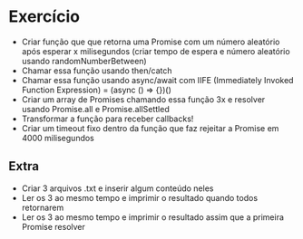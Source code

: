 # Exercício

- Criar função que que retorna uma Promise com um número aleatório após esperar x milisegundos (criar tempo de espera e número aleatório usando randomNumberBetween)
- Chamar essa função usando then/catch
- Chamar essa função usando async/await com IIFE (Immediately Invoked Function Expression) = (async () => {})()
- Criar um array de Promises chamando essa função 3x e resolver usando Promise.all e Promise.allSettled
- Transformar a função para receber callbacks!
- Criar um timeout fixo dentro da função que faz rejeitar a Promise em 4000 milisegundos

## Extra
- Criar 3 arquivos .txt e inserir algum conteúdo neles
- Ler os 3 ao mesmo tempo e imprimir o resultado quando todos retornarem
- Ler os 3 ao mesmo tempo e imprimir o resultado assim que a primeira Promise resolver
